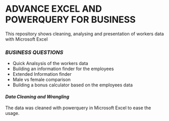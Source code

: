 # ADVANCE EXCEL AND POWERQUERY FOR BUSINESS
This repository shows cleaning, analysing and presentation of workers data with Microsoft Excel

### *BUSINESS QUESTIONS*
* Quick Analsysis of the workers data
* Building an information finder for the employees
* Extended Information finder
* Male vs female comparison
* Building a bonus calculator based on the employees data

#### *Data Cleaning and Wrangling*
The data was cleaned with powerquery in Microsoft Excel to ease the usage.

